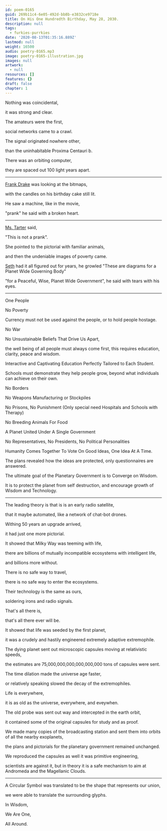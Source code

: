```yaml
---
id: poem-0165
guid: 269b11c4-6e05-492d-bb8b-e3832ce9718e
title: On His One Hundredth Birthday, May 28, 2030.
description: null
tags:
  - furkies-purrkies
date: '2020-08-13T01:35:16.889Z'
lastmod: null
weight: 16500
audio: poetry-0165.mp3
image: poetry-0165-illustration.jpg
images: null
artwork:
  - null
resources: []
features: {}
draft: false
chapter: 1
---
```


Nothing was coincidental,

it was strong and clear.

The amateurs were the first,

social networks came to a crawl.

The signal originated nowhere other,

than the uninhabitable Proxima Centauri b.

There was an orbiting computer,

they are spaced out 100 light years apart.

---

[Frank Drake](https://en.wikipedia.org/wiki/Frank_Drake) was looking at the bitmaps,

with the candles on his birthday cake still lit.

He saw a machine, like in the movie,

"prank" he said with a broken heart.

---

[Ms. Tarter](https://en.wikipedia.org/wiki/Jill_Tarter) said,

"This is not a prank".

She pointed to the pictorial with familiar animals,

and then the undeniable images of poverty came.

[Seth](https://en.wikipedia.org/wiki/Seth_Shostak) had it all figured out for years, he growled "These are diagrams for a Planet Wide Governing Body"

"for a Peaceful, Wise, Planet Wide Government", he said with tears with his eyes.

---

One People

No Poverty

Currency must not be used against the people, or to hold people hostage.

No War

No Unsustainable Beliefs That Drive Us Apart,

the well being of all people must always come first, this requires education, clarity, peace and wisdom.

Interactive and Captivating Education Perfectly Tailored to Each Student.

Schools must demonstrate they help people grow, beyond what individuals can achieve on their own.

No Borders

No Weapons Manufacturing or Stockpiles

No Prisons, No Punishment (Only special need Hospitals and Schools with Therapy)

No Breeding Animals For Food

A Planet United Under A Single Government

No Representatives, No Presidents, No Political Personalities

Humanity Comes Together To Vote On Good Ideas, One Idea At A Time.

The plans revealed how the ideas are protected, only questionnaires are answered.

The ultimate goal of the Planetary Government is to Converge on Wisdom.

It is to protect the planet from self destruction, and encourage growth of Wisdom and Technology.

---

The leading theory is that is is an early radio satellite,

that it maybe automated, like a network of chat-bot drones.

Withing 50 years an upgrade arrived,

it had just one more pictorial.

It showed that Milky Way was teeming with life,

there are billions of mutually incompatible ecosystems with intelligent life,

and billions more without.

There is no safe way to travel,

there is no safe way to enter the ecosystems.

Their technology is the same as ours,

soldering irons and radio signals.

That's all there is,

that's all there ever will be.

It showed that life was seeded by the first planet,

it was a crudely and hastily engineered extremely adaptive extremophile.

The dying planet sent out microscopic capsules moving at relativistic speeds,

the estimates are 75,000,000,000,000,000,000 tons of capsules were sent.

The time dilation made the universe age faster,

or relatively speaking slowed the decay of the extremophiles.

Life is everywhere,

it is as old as the universe, everywhere, and eveywhen.

The old probe was sent out way and intercepted in the earth orbit,

it contained some of the original capsules for study and as proof.

We made many copies of the broadcasting station and sent them into orbits of all the nearby exoplanets,

the plans and pictorials for the planetary government remained unchanged.

We reproduced the capsules as well it was primitive engineering,

scientists are against it, but in theory it is a safe mechanism to aim at Andromeda and the Magellanic Clouds.

---

A Circular Symbol was translated to be the shape that represents our union,

we were able to translate the surrounding glyphs.

In Wisdom,

We Are One,

All Around.
